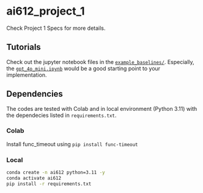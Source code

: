# ai612_project_1

Check Project 1 Specs for more details.

## Tutorials
Check out the jupyter notebook files in the [`example_baselines/`](example_baselines/).
Especially, the [`gpt_4o_mini.ipynb`](example_baselines/gpt_4o_mini.ipynb) would be a good starting point to your implementation.

## Dependencies
The codes are tested with Colab and in local environment (Python 3.11) with the dependecies listed in `requirements.txt`.

### Colab
Install func_timeout using `pip install func-timeout`

### Local
```bash
conda create -n ai612 python=3.11 -y
conda activate ai612
pip install -r requirements.txt
```